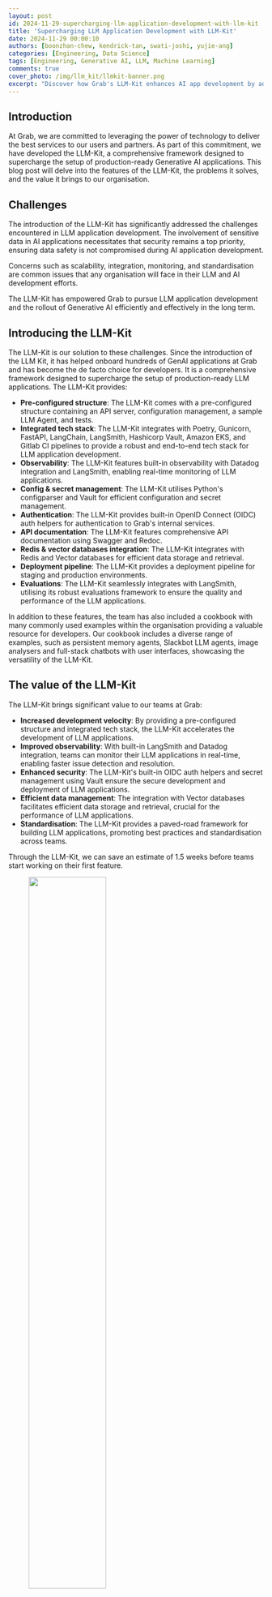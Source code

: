 ```yaml
---
layout: post
id: 2024-11-29-supercharging-llm-application-development-with-llm-kit
title: 'Supercharging LLM Application Development with LLM-Kit'
date: 2024-11-29 00:00:10
authors: [boonzhan-chew, kendrick-tan, swati-joshi, yujie-ang]
categories: [Engineering, Data Science]
tags: [Engineering, Generative AI, LLM, Machine Learning]
comments: true
cover_photo: /img/llm_kit/llmkit-banner.png
excerpt: "Discover how Grab's LLM-Kit enhances AI app development by addressing scalability, security, and integration challenges. This article discusses the challenges faced in LLM app building, the solution, the architecture of the LLM-Kit as well as the future plans of the LLM-Kit."
---
```



## Introduction

At Grab, we are committed to leveraging the power of technology to deliver the best services to our users and partners. As part of this commitment, we have developed the LLM-Kit, a comprehensive framework designed to supercharge the setup of production-ready Generative AI applications. This blog post will delve into the features of the LLM-Kit, the problems it solves, and the value it brings to our organisation.

## Challenges

The introduction of the LLM-Kit has significantly addressed the challenges encountered in LLM application development. The involvement of sensitive data in AI applications necessitates that security remains a top priority, ensuring data safety is not compromised during AI application development.

Concerns such as scalability, integration, monitoring, and standardisation are common issues that any organisation will face in their LLM and AI development efforts.

The LLM-Kit has empowered Grab to pursue LLM application development and the rollout of Generative AI efficiently and effectively in the long term.

## Introducing the LLM-Kit

The LLM-Kit is our solution to these challenges. Since the introduction of the LLM Kit, it has helped onboard hundreds of GenAI applications at Grab and has become the de facto choice for developers. It is a comprehensive framework designed to supercharge the setup of production-ready LLM applications. The LLM-Kit provides:

* **Pre-configured structure**: The LLM-Kit comes with a pre-configured structure containing an API server, configuration management, a sample LLM Agent, and tests.  
* **Integrated tech stack**: The LLM-Kit integrates with Poetry, Gunicorn, FastAPI, LangChain, LangSmith, Hashicorp Vault, Amazon EKS, and Gitlab CI pipelines to provide a robust and end-to-end tech stack for LLM application development.  
* **Observability**: The LLM-Kit features built-in observability with Datadog integration and LangSmith, enabling real-time monitoring of LLM applications.  
* **Config & secret management**: The LLM-Kit utilises Python's configparser and Vault for efficient configuration and secret management.  
* **Authentication**: The LLM-Kit provides built-in OpenID Connect (OIDC) auth helpers for authentication to Grab's internal services.  
* **API documentation**: The LLM-Kit features comprehensive API documentation using Swagger and Redoc.  
* **Redis & vector databases integration**: The LLM-Kit integrates with Redis and Vector databases for efficient data storage and retrieval.  
* **Deployment pipeline**: The LLM-Kit provides a deployment pipeline for staging and production environments.  
* **Evaluations**: The LLM-Kit seamlessly integrates with LangSmith, utilising its robust evaluations framework to ensure the quality and performance of the LLM applications.



In addition to these features, the team has also included a cookbook with many commonly used examples within the organisation providing a valuable resource for developers. Our cookbook includes a diverse range of examples, such as persistent memory agents, Slackbot LLM agents, image analysers and full-stack chatbots with user interfaces, showcasing the versatility of the LLM-Kit.

## The value of the LLM-Kit

The LLM-Kit brings significant value to our teams at Grab:

* **Increased development velocity**: By providing a pre-configured structure and integrated tech stack, the LLM-Kit accelerates the development of LLM applications.  
* **Improved observability**: With built-in LangSmith and Datadog integration, teams can monitor their LLM applications in real-time, enabling faster issue detection and resolution.  
* **Enhanced security**: The LLM-Kit's built-in OIDC auth helpers and secret management using Vault ensure the secure development and deployment of LLM applications.  
* **Efficient data management**: The integration with Vector databases facilitates efficient data storage and retrieval, crucial for the performance of LLM applications.  
* **Standardisation**: The LLM-Kit provides a paved-road framework for building LLM applications, promoting best practices and standardisation across teams.

Through the LLM-Kit, we can save an estimate of 1.5 weeks before teams start working on their first feature.


<div class="post-image-section"><figure>
  <img src="/img/llm_kit/figure-1.png" alt="" style="width:60%"><figcaption align="middle">Figure 1. Project development process before LLM-Kit</figcaption>
  </figure>
</div>


<div class="post-image-section"><figure>
  <img src="/img/llm_kit/figure-2.png" alt="" style="width:60%"><figcaption align="middle">Figure 2. Project development process after LLM-Kit</figcaption>
  </figure>
</div>




## Architecture design and technical implementation

The LLM-Kit is designed with a modular architecture that promotes scalability, flexibility, and ease of use.

<div class="post-image-section"><figure>
  <img src="/img/llm_kit/figure-3.png" alt="" style="width:60%"><figcaption align="middle">Figure 3. LLM-Kit modules</figcaption>
  </figure>
</div>


### Automated steps

To better illustrate the technical implementation of the LLM-Kit, let's take a look at figure 4 which outlines the step-by-step process of how an LLM application is generated with the LLM-Kit:


<div class="post-image-section"><figure>
  <img src="/img/llm_kit/figure-4.png" alt="" style="width:60%"><figcaption align="middle">Figure 4. Process of generating LLM apps using LLM-Kit</figcaption>
  </figure>
</div>

The process begins when an engineer submits a form with the application name and other relevant details. This triggers the creation of a GitLab project, followed by the generation of a code scaffold specifically designed for the LLM application. GitLab CI files are then generated within the same repository to handle continuous integration and deployment tasks. The process continues with the creation of staging infrastructure, including components like Elastic Container Registry (ECR) and Elastic Kubernetes Service (EKS). Additionally, a Terraform folder is created to provision the necessary infrastructure, eventually leading to the deployment of production infrastructure. At the end of the pipeline, a GPT token is pushed to a secure Vault path, and the engineer is notified upon the successful completion of the pipeline. 


### Scaffold code structure

The scaffolded code is broken down into multiple folders:

1. **Agents**: Contains the code to initialise an agent. We have gone ahead with LangChain as the agent framework; essentially the entry point for the endpoint defined in the Routes folder.  
2. **Auth**: Authentication and authorisation module for executing some of the APIs within Grab.  
3. **Core**: Includes extracting all configurations (i.e. GPT token) and secret decryption for running the LLM application.  
4. **Models**: Used to define the structure for the core LLM APIs within Grab.  
5. **Routes:** REST API endpoint definitions for the LLM Applications. It comes with health check, authentication, authorisation, and a simple agent by default.  
6. **Storage**: Includes connectivity with PGVector, our managed vector database within Grab and database schemas.  
7. **Tools**: Functions which are used as tools for the LLM Agent.  
8. **Tracing**: Integration with our tracing and monitoring tools to monitor various metrics for a production application.  
9. **Utils**: Default folder for utility functions.


<div class="post-image-section"><figure>
  <img src="/img/llm_kit/figure-5.png" alt="" style="width:40%"><figcaption align="middle">Figure 5. Scaffold code structure</figcaption>
  </figure>
</div>


### Infrastructure provisioning and deployment

Within the same codebase, we have integrated a comprehensive pipeline that automatically scaffolds the necessary code for infrastructure provisioning, deployment, and build processes. Using Terraform, the pipeline provisions the required infrastructure seamlessly. The deployment pipelines are defined in the .gitlab-ci.yml file, ensuring smooth and automated deployments. Additionally, the build process is specified in the Dockerfile, allowing for consistent builds. This automated scaffolding streamlines the development workflow, enabling developers to focus on writing business logic without worrying about the underlying infrastructure and deployment complexities.

<div class="post-image-section"><figure>
  <img src="/img/llm_kit/figure-6.png" alt="" style="width:60%"><figcaption align="middle">Figure 6. Pipeline infrastructure </figcaption>
  </figure>
</div>


### RAG scaffolding 

At Grab, we've established a streamlined process for setting up a vector database (PGVector) and whitelisting the service using the LLM-Kit. Once the form (figure 7) is submitted, you can access the credentials and database host path. The secrets will be automatically added to the Vault path. Engineers will then only need to include the DB host path in the configuration file of the scaffolded LLM-Kit application.

<div class="post-image-section"><figure>
  <img src="/img/llm_kit/figure-7.png" alt="" style="width:60%"><figcaption align="middle">Figure 7. Form submitted to access credentials and database host path</figcaption>
  </figure>
</div>


## Conclusion

The LLM-Kit is a testament to Grab's commitment to fostering innovation and growth in AI and ML. By addressing the challenges faced by our teams and providing a comprehensive, scalable, and flexible framework for LLM application development, the LLM-Kit is paving the way for the next generation of AI applications at Grab.

## Growth and future plans

Looking ahead, the LLM-Kit team aims to significantly enhance the web server's concurrency and scalability while providing reliable and easy-to-use SDKs. The team plans to offer reusable and composable LLM SDKs, including evaluation and guardrails frameworks, to enable service owners to build feature-rich Generative AI programs with ease. Key initiatives also include the development of a CLI for version updates and dev tooling, as well as a polling-based agent serving function. These advancements are designed to drive innovation and efficiency within the organisation, ultimately providing a more seamless and efficient development experience for engineers.


 <small class="credits">We would like to acknowledge and thank Pak Zan Tan, Han Su, and Jonathan Ku from the Yoshi team and Chen Fei Lee from the MEKS team for their contribution to this project under the leadership of Padarn George Wilson.</small>

## Join us

Grab is the leading superapp platform in Southeast Asia, providing everyday services that matter to consumers. More than just a ride-hailing and food delivery app, Grab offers a wide range of on-demand services in the region, including mobility, food, package and grocery delivery services, mobile payments, and financial services across 700 cities in eight countries.

Powered by technology and driven by heart, our mission is to drive Southeast Asia forward by creating economic empowerment for everyone. If this mission speaks to you, [join our team](https://grab.careers/) today!
